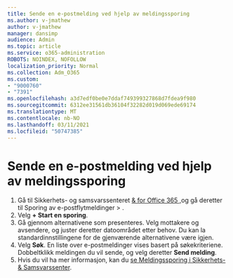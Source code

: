 ```yaml
---
title: Sende en e-postmelding ved hjelp av meldingssporing
ms.author: v-jmathew
author: v-jmathew
manager: dansimp
audience: Admin
ms.topic: article
ms.service: o365-administration
ROBOTS: NOINDEX, NOFOLLOW
localization_priority: Normal
ms.collection: Adm_O365
ms.custom:
- "9000760"
- "7391"
ms.openlocfilehash: a3d7edf0be0e7ddaf749399327868d7fdea9f980
ms.sourcegitcommit: 6312ee31561db36104f32282d019d069ede69174
ms.translationtype: MT
ms.contentlocale: nb-NO
ms.lasthandoff: 03/11/2021
ms.locfileid: "50747385"
---
```

# <a name="submit-an-email-message-using-message-trace"></a>Sende en e-postmelding ved hjelp av meldingssporing

1. Gå til Sikkerhets- og samsvarssenteret [& for Office 365 ,](https://go.microsoft.com/fwlink/p/?linkid=2077143)og gå deretter til Sporing av e-postflytmeldinger   >  [](https://go.microsoft.com/fwlink/?linkid=2101048).
2. Velg **+ Start en sporing**.
3. Gå gjennom alternativene som presenteres. Velg mottakere og avsendere, og juster deretter datoområdet etter behov. Du kan la standardinnstillingene for de gjenværende alternativene være igjen.
4. Velg **Søk**. En liste over e-postmeldinger vises basert på søkekriteriene. Dobbeltklikk meldingen du vil sende, og velg deretter **Send melding**.
5. Hvis du vil ha mer informasjon, kan du [se Meldingssporing i Sikkerhets- & Samsvarssenter](https://go.microsoft.com/fwlink/?linkid=2101557).
